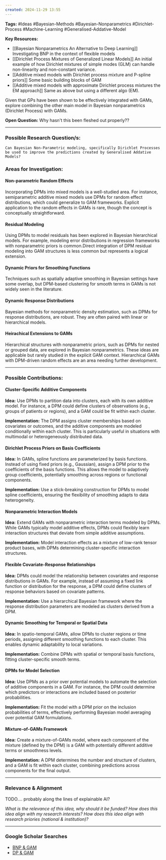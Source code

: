 ```yaml
---
created: 2024-11-29 13:55
---
```

**Tags:** #Ideas #Bayesian-Methods #Bayesian-Nonparametrics #Dirichlet-Process #Machine-Learning #Generalised-Addative-Model

**Key Resources:** 
- [[Bayesian Nonparametrics An Alternative to Deep Learning]] Investigating BNP in the context of flexible models
- [[Dirichlet Process Mixtures of Generalized Linear Models]] An initial example of how Dirichlet mixtures of simple modes (GLM) can handle non-linearity and non-constant variance.
- [[Additive mixed models with Dirichlet process mixture and P-spline priors]] Some basic building blocks of GAM
- [[Additive mixed models with approximate Dirichlet process mixtures the EM approach]] Same as above but using a different algo (EM).

Given that GPs have been shown to be effectively  integrated with GAMs, explore combining the other main model in Bayesian nonparametrics (Dirichlet Process) with GAMs.

**Open Question:** Why hasn't this been fleshed out properly??

---

### Possible Research Question/s:
```
Can Bayesian Non-Parametric modeling, specifically Dirichlet Processes be used to improve the predictions created by Generalised Addative Models?
```
### Areas for Investigation:
#### Non-parametric Random Effects
Incorporating DPMs into mixed models is a well-studied area. For instance, semiparametric additive mixed models use DPMs for random effect distributions, which could generalize to GAM frameworks​. Explicit application to the random effects in GAMs is rare, though the concept is conceptually straightforward.

#### Residual Modeling
Using DPMs to model residuals has been explored in Bayesian hierarchical models. For example, modeling error distributions in regression frameworks with nonparametric priors is common.Direct integration of DPM residual modeling into GAM structures is less common but represents a logical extension.

#### Dynamic Priors for Smoothing Functions
Techniques such as spatially adaptive smoothing in Bayesian settings have some overlap, but DPM-based clustering for smooth terms in GAMs is not widely seen in the literature.

#### Dynamic Response Distributions
Bayesian methods for nonparametric density estimation, such as DPMs for response distributions, are robust. They are often paired with linear or hierarchical models.

#### Heirachical Extensions to GAMs
Hierarchical structures with nonparametric priors, such as DPMs for nested or grouped data, are explored in Bayesian nonparametrics. These ideas are applicable but rarely studied in the explicit GAM context. Hierarchical GAMs with DPM-driven random effects are an area needing further development.

---

### Possible Contributions:
#### Cluster-Specific Additive Components
**Idea:** Use DPMs to partition data into clusters, each with its own additive model. For instance, a DPM could define clusters of observations (e.g., groups of patients or regions), and a GAM could be fit within each cluster.
 
**Implementation:** The DPM assigns cluster memberships based on covariates or outcomes, and the additive components are modeled conditionally within each cluster. This is particularly useful in situations with multimodal or heterogeneously distributed data.
#### Dirichlet Process Priors on Basis Coefficients

**Idea:** In GAMs, spline functions are parameterized by basis functions. Instead of using fixed priors (e.g., Gaussian), assign a DPM prior to the coefficients of the basis functions. This allows the model to adaptively group coefficients, potentially smoothing across regions or functional components.

**Implementation:** Use a stick-breaking construction for DPMs to model spline coefficients, ensuring the flexibility of smoothing adapts to data heterogeneity.
#### Nonparametric Interaction Models

**Idea:** Extend GAMs with nonparametric interaction terms modeled by DPMs. While GAMs typically model additive effects, DPMs could flexibly learn interaction structures that deviate from simple additive assumptions.

**Implementation:** Model interaction effects as a mixture of low-rank tensor product bases, with DPMs determining cluster-specific interaction structures.

#### Flexible Covariate-Response Relationships  

**Idea:** DPMs could model the relationship between covariates and response distributions in GAMs. For example, instead of assuming a fixed link function or distribution for the response, a DPM could define clusters of response behaviors based on covariate patterns.

**Implementation:** Use a hierarchical Bayesian framework where the response distribution parameters are modeled as clusters derived from a DPM. 

#### Dynamic Smoothing for Temporal or Spatial Data

**Idea:** In spatio-temporal GAMs, allow DPMs to cluster regions or time periods, assigning different smoothing functions to each cluster. This enables dynamic adaptability to local variations.

**Implementation:** Combine DPMs with spatial or temporal basis functions, fitting cluster-specific smooth terms.

#### DPMs for Model Selection

**Idea:** Use DPMs as a prior over potential models to automate the selection of additive components in a GAM. For instance, the DPM could determine which predictors or interactions are included based on posterior probabilities.

**Implementation:** Fit the model with a DPM prior on the inclusion probabilities of terms, effectively performing Bayesian model averaging over potential GAM formulations.

#### Mixture-of-GAMs Framework

**Idea:** Create a mixture-of-GAMs model, where each component of the mixture (defined by the DPM) is a GAM with potentially different additive terms or smoothness levels.

**Implementation:** A DPM determines the number and structure of clusters, and a GAM is fit within each cluster, combining predictions across components for the final output.

---

### Relevance & Alignment
TODO.... probably along the lines of explainable AI?

*What is the relevance of this idea, why should it be funded?*
*How does this idea align with my research interests?*
*How does this idea align with research priories (national & institution)?*

---
### Google Scholar Searches
- [BNP & GAM](https://scholar.google.com.au/scholar?hl=en&as_sdt=0%2C5&q=%22Bayesian+Nonparametrics%22+AND+%22generalized+additive+model%22&btnG=)
- [DP & GAM](https://scholar.google.com.au/scholar?hl=en&as_sdt=0%2C5&q=%22Dirichlet+process%22+AND+%22generalized+additive+model%22&btnG=)

